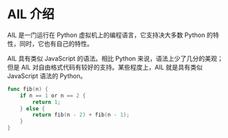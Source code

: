 # AIL 介绍

AIL 是一门运行在 Python 虚拟机上的编程语言，它支持决大多数 Python 的特性，同时，它也有自己的特性。

AIL 具有类似 JavaScript 的语法。相比 Python 来说，语法上少了几分的美观；但是 AIL 对自由格式代码有较好的支持。某些程度上，AIL 就是具有类似 JavaScript 语法的 Python。

```go
func fib(n) {
    if n == 1 or n == 2 {
        return 1;
    } else {
        return fib(n - 2) + fib(n - 1);
    }
}
```

